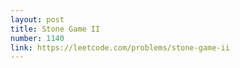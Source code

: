 ```yaml
---
layout: post
title: Stone Game II
number: 1140
link: https://leetcode.com/problems/stone-game-ii
---
```

